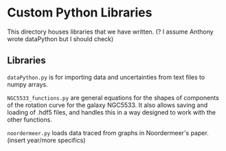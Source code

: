 # Custom Python Libraries

This directory houses libraries that we have written. (? I assume Anthony wrote dataPython but I should check)

## Libraries

`dataPython.py` is for importing data and uncertainties from text files to numpy arrays.

`NGC5533_functions.py` are general equations for the shapes of components of the rotation curve for the galaxy NGC5533. It also allows saving and loading of .hdf5 files, and handles this in a way designed to work with the other functions.

`noordermeer.py` loads data traced from graphs in Noordermeer's paper. (insert year/more specifics)
